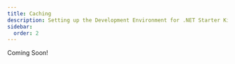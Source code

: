 ```yaml
---
title: Caching
description: Setting up the Development Environment for .NET Starter Kit Development!
sidebar:
  order: 2
---
```


Coming Soon!
